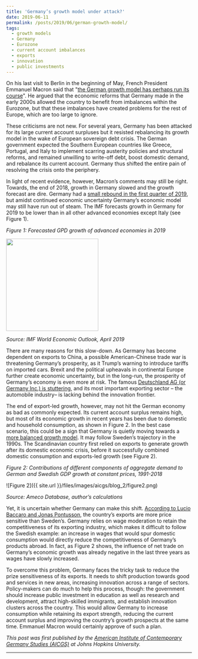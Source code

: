 ```yaml
---
title: 'Germany’s growth model under attack?'
date: 2019-06-11
permalink: /posts/2019/06/german-growth-model/
tags:
  - growth models
  - Germany
  - Eurozone
  - current account imbalances
  - exports
  - innovation
  - public investments
---
```


On his last visit to Berlin in the beginning of May, French President Emmanuel Macron said that "[the German growth model has perhaps run its course](https://www.nytimes.com/2019/05/07/opinion/macron-puts-germany-on-trial.html)". He argued that the economic reforms that Germany made in the early 2000s allowed the country to benefit from imbalances within the Eurozone, but that these imbalances have created problems for the rest of Europe, which are too large to ignore.

These criticisms are not new. For several years, Germany has been attacked for its large current account surpluses but it resisted rebalancing its growth model in the wake of European sovereign debt crisis. The German government expected the Southern European countries like Greece, Portugal, and Italy to implement scarring austerity policies and structural reforms, and remained unwilling to write-off debt, boost domestic demand, and rebalance its current account. Germany thus shifted the entire pain of resolving the crisis onto the periphery.

In light of recent evidence, however, Macron’s comments may still be right. Towards, the end of 2018, growth in Germany slowed and the growth forecast are dire. Germany had a [small rebound in the first quarter of 2019](https://www.ft.com/content/a5526164-76d6-11e9-bbad-7c18c0ea0201), but amidst continued economic uncertainty Germany’s economic model may still have run out of steam. The IMF forecasts growth in Germany for 2019 to be lower than in all other advanced economies except Italy (see Figure 1).

*Figure 1: Forecasted GPD growth of advanced economies in 2019*

<img src="{{ site.url }}/files/images/aicgs/blog_2/figure1.png" width="250">

*Source: IMF World Economic Outlook, April 2019*

There are many reasons for this slow-down. As Germany has become dependent on exports to China, a possible American-Chinese trade war is threatening Germany’s prosperity, as it Trump’s warning to introduce tariffs on imported cars. Brexit and the political upheavals in continental Europe further create economic uncertainty, but in the long-run, the prosperity of Germany’s economy is even more at risk. The famous [Deutschland AG (or Germany Inc.) is stuttering](https://www.ft.com/content/3ea5497c-6cdb-11e9-a9a5-351eeaef6d84), and its most important exporting sector – the automobile industry– is lacking behind the innovation frontier. 

The end of export-led growth, however, may not hit the German economy as bad as commonly expected. Its current account surplus remains high, but most of its economic growth in recent years has been due to domestic and household consumption, as shown in Figure 2. In the best case scenario, this could be a sign that Germany is quietly moving towards a [more balanced growth model](https://www.socialeurope.eu/germany-is-quietly-rebalancing-its-economy-but-this-will-not-fix-the-eurozones-flaws). It may follow Sweden’s trajectory in the 1990s. The Scandinavian country first relied on exports to generate growth after its domestic economic crisis, before it successfully combined domestic consumption and exports-led growth (see Figure 2).

*Figure 2: Contributions of different components of aggregate demand to German and Swedish GDP growth at constant prices, 1991-2018*

![Figure 2]({{ site.url }}/files/images/aicgs/blog_2/figure2.png)

*Source: Ameco Database, author’s calculations*

Yet, it is uncertain whether Germany can make this shift. [According to Lucio Baccaro and Jonas Pontusson](https://journals.sagepub.com/doi/abs/10.1177/0032329216638053?journalCode=pasa), the country’s exports are more price sensitive than Sweden’s. Germany relies on wage moderation to retain the competitiveness of its exporting industry, which makes it difficult to follow the Swedish example: an increase in wages that would spur domestic consumption would directly reduce the competitiveness of Germany’s products abroad. In fact, as Figure 2 shows, the influence of net trade on Germany’s economic growth was already negative in the last three years as wages have slowly increased.

To overcome this problem, Germany faces the tricky task to reduce the prize sensitiveness of its exports. It needs to shift production towards good and services in new areas, increasing innovation across a range of sectors. Policy-makers can do much to help this process, though: the government should increase public investment in education as well as research and development, attract high-skilled immigrants, and establish innovation clusters across the country. This would allow Germany to increase consumption while retaining its export strength, reducing the current account surplus and improving the country’s growth prospects at the same time. Emmanuel Macron would certainly approve of such a plan.


*This post was first published by the [American Institute of Contemporary Germany Studies (AICGS)](https://www.aicgs.org/2019/06/germanys-growth-model-under-attack/) at Johns Hopkins University.*

------